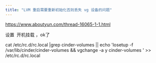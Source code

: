 ```yaml
---
title: "LVM 重启需要重新初始化否则丢失 vg 设备的问题"
---
```

https://www.aboutyun.com/thread-16065-1-1.html

设置  开机挂载 ，ok了  
  
cat /etc/rc.d/rc.local |grep cinder-volumes || echo 'losetup -f /var/lib/cinder/cinder-volumes && vgchange -a y cinder-volumes ' >> /etc/rc.d/rc.local
